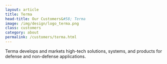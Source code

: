 ```yaml
---
layout: article
title: Terma
head-title: Our Customers&#58; Terma
image: /img/design/logo_terma.png
class: customers
category: about
permalink: /customers/terma.html
---
```


Terma develops and markets high-tech solutions, systems, and products
for defense and non-defense applications.

